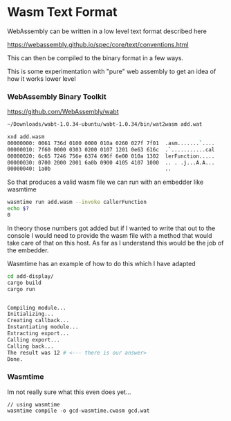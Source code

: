 # Wasm Text Format

WebAssembly can be written in a low level text format described here

https://webassembly.github.io/spec/core/text/conventions.html

This can then be compiled to the binary format in a few ways.

This is some experimentation with "pure" web assembly to get an idea of how it works lower level

### WebAssembly Binary Toolkit

https://github.com/WebAssembly/wabt

```bash
~/Downloads/wabt-1.0.34-ubuntu/wabt-1.0.34/bin/wat2wasm add.wat

xxd add.wasm
00000000: 0061 736d 0100 0000 010a 0260 027f 7f01  .asm.......`....
00000010: 7f60 0000 0303 0200 0107 1201 0e63 616c  .`...........cal
00000020: 6c65 7246 756e 6374 696f 6e00 010a 1302  lerFunction.....
00000030: 0700 2000 2001 6a0b 0900 4105 4107 1000  .. . .j...A.A...
00000040: 1a0b                                     ..
```

So that produces a valid wasm file we can run with an embedder like wasmtime

```bash
wasmtime run add.wasm --invoke callerFunction
echo $?
0
```

In theory those numbers got added but if I wanted to write that out to the console I would need to provide the wasm file with a method that would take care of that on this host. As far as I understand this would be the job of the embedder.

Wasmtime has an example of how to do this which I have adapted

```bash
cd add-display/
cargo build
cargo run


Compiling module...
Initializing...
Creating callback...
Instantiating module...
Extracting export...
Calling export...
Calling back...
The result was 12 # <--- there is our answer>
Done.
```


### Wasmtime

Im not really sure what this even does yet... 

```pwsh
// using wasmtime
wasmtime compile -o gcd-wasmtime.cwasm gcd.wat 

```

